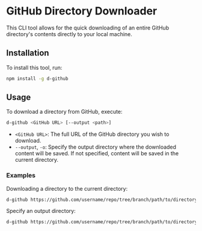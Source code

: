 # GitHub Directory Downloader

This CLI tool allows for the quick downloading of an entire GitHub directory's contents directly to your local machine.

## Installation

To install this tool, run:

```bash
npm install -g d-github
```

## Usage

To download a directory from GitHub, execute:

```bash
d-github <GitHub URL> [--output <path>]
```

- `<GitHub URL>`: The full URL of the GitHub directory you wish to download.
- `--output`, `-o`: Specify the output directory where the downloaded content will be saved. If not specified, content will be saved in the current directory.

### Examples

Downloading a directory to the current directory:

```bash
d-github https://github.com/username/repo/tree/branch/path/to/directory
```

Specify an output directory:

```bash
d-github https://github.com/username/repo/tree/branch/path/to/directory --output ./myDirectory
```

